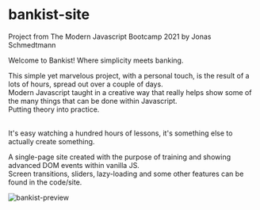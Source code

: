 # bankist-site
 Project from The Modern Javascript Bootcamp 2021 by Jonas Schmedtmann <br>

Welcome to Bankist! Where simplicity meets banking.

This simple yet marvelous project, with a personal touch, is the result of a lots of hours, spread out over a couple of days. <br> 
Modern Javascript taught in a creative way that really helps show some of the many things that can be done within Javascript. <br>
Putting theory into practice. <br> <br>

It's easy watching a hundred hours of lessons, it's something else to actually create something.

A single-page site created with the purpose of training and showing advanced DOM events within vanilla JS. <br>
Screen transitions, sliders, lazy-loading and some other features can be found in the code/site. 

 ![bankist-preview](https://user-images.githubusercontent.com/73433189/111028014-b7d9f580-83eb-11eb-80d5-9cba92b20f75.gif)
